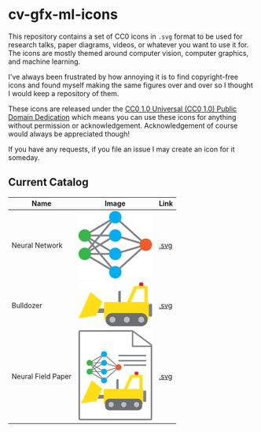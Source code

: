 # cv-gfx-ml-icons

This repository contains a set of CC0 icons in `.svg` format to be used for research talks, paper diagrams, videos, or whatever you want to use it for. The icons are mostly themed around computer vision, computer graphics, and machine learning.

I've always been frustrated by how annoying it is to find copyright-free icons and found myself making the same figures over and over so I thought I would keep a repository of them.

These icons are released under the [CC0 1.0 Universal (CC0 1.0) Public Domain Dedication](https://creativecommons.org/publicdomain/zero/1.0/) which means you can use these icons for anything without permission or acknowledgement. Acknowledgement of course would always be appreciated though!

If you have any requests, if you file an issue I may create an icon for it someday.

## Current Catalog


| Name | Image | Link | 
|------------|-------|---------------|
| Neural Network | <img src="neuralnetwork.svg" alt="neuralnetwork" style="width:150px;"/> | [.svg](neuralnetwork.svg) |
| Bulldozer | <img src="bulldozer.svg" alt="bulldozer" style="width:150px;"/> | [.svg](bulldozer.svg) |
| Neural Field Paper | <img src="neuralfieldpaper.svg" alt="neuralfieldpaper" style="width:150px;"/> | [.svg](neuralfieldpaper.svg) |
